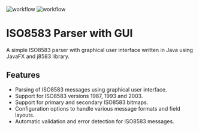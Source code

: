 ![workflow](https://github.com/huckor/iso8583parser/actions/workflows/build-linux.yml/badge.svg)
![workflow](https://github.com/huckor/iso8583parser/actions/workflows/build-mac.yml/badge.svg)
# ISO8583 Parser with GUI

A simple ISO8583 parser with graphical user interface written in Java using JavaFX and j8583 library.

## Features

- Parsing of ISO8583 messages using graphical user interface.
- Support for ISO8583 versions 1987, 1993 and 2003.
- Support for primary and secondary ISO8583 bitmaps.
- Configuration options to handle various message formats and field layouts.
- Automatic validation and error detection for ISO8583 messages.